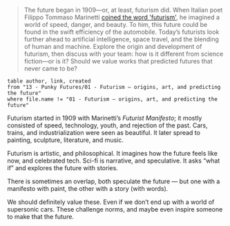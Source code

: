 > The future began in 1909—or, at least, futurism did. When Italian poet Filippo Tommaso Marinetti [coined the word 'futurism'](https://www.italianfuturism.org/manifestos/foundingmanifesto/), he imagined a world of speed, danger, and beauty. To him, this future could be found in the swift efficiency of the automobile. Today’s futurists look further ahead to artificial intelligence, space travel, and the blending of human and machine. Explore the origin and development of futurism, then discuss with your team: how is it different from science fiction—or is it? Should we value works that predicted futures that never came to be?

```dataview
table author, link, created
from "13 - Punky Futures/01 - Futurism — origins, art, and predicting the future"
where file.name != "01 - Futurism — origins, art, and predicting the future"
```

Futurism started in 1909 with Marinetti’s *Futurist Manifesto*; it mostly consisted of speed, technology, youth, and rejection of the past. Cars, trains, and industrialization were seen as beautiful. It later spread to painting, sculpture, literature, and music.

Futurism is artistic, and philosophical. It imagines how the future feels like now, and celebrated tech. Sci-fi is narrative, and speculative. It asks “what if” and explores the future with stories.

There is sometimes an overlap, both speculate the future — but one with a manifesto with paint, the other with a story (with words).

We should definitely value these. Even if we don’t end up with a world of supersonic cars. These challenge norms, and maybe even inspire someone to make that the future.
